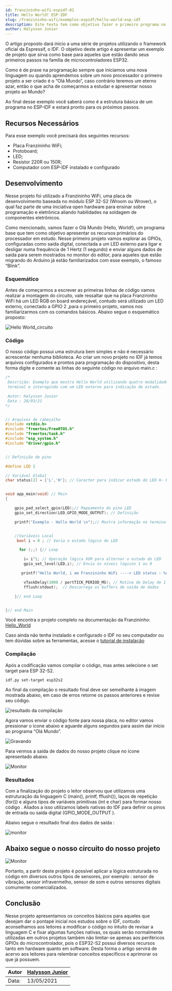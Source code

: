 ```yaml
---
id: franzininho-wifi-espidf-01
title: Hello World! ESP-IDF
slug: /franzininho-wifi/exemplos-espidf/hello-world-esp-idf
description: Este texto tem como objetivo fazer o primeiro programa no ESP-IDF para a Franzininho WIFI
author: Halysson Junior
---
```


O artigo proposto dará início a uma série de projetos utilizando o framework oficial da Espressif, o IDF. O objetivo deste artigo é apresentar um exemplo de projeto que sirva como base para aqueles que estão dando seus primeiros passos na família de microcontroladores ESP32.

Como é de praxe na programação sempre que iniciamos uma nova linguagem ou quando aprendemos sobre um novo processador o primeiro projeto a ser criado é o “Olá Mundo“, caso contrário teremos um eterno azar, então o que acha de começarmos a estudar e apresentar nosso projeto ao Mundo?

Ao final desse exemplo você saberá como é a estrutura básica de um programa no ESP-IDF e estará pronto para os próximos passos.

## Recursos Necessários

Para esse exemplo você precisará dos seguintes recursos:

- Placa Franzininho WiFi;
- Protoboard;
- LED;
- Resistor 220R ou 150R;
- Computador com ESP-IDF instalado e configurado

## Desenvolvimento

Nesse projeto foi utilizado a Franzininho WiFi, uma placa de desenvolvimento baseada no módulo ESP 32-S2 (Wroom ou Wrover), o qual faz parte de uma iniciativa open hardware para ensinar sobre programação e eletrônica aliando habilidades na soldagem de componentes eletrônicos.

Como mencionado, vamos fazer o Olá Mundo (Hello, World!), um programa base que tem como objetivo apresentar os recursos primários do processador em estudo. Nesse primeiro projeto vamos explorar as GPIOs, configuradas como saída digital, conectada a um LED externo para ligar e desligar numa frequência de 1 Hertz (1 segundo) e enviar alguns dados de saída para serem mostrados no monitor do editor, para aqueles que estão migrando do Arduino já estão familiarizados com esse exemplo, o famoso “Blink”.

### Esquemático

Antes de começarmos a escrever as primeiras linhas de código vamos realizar a montagem do circuito, vale ressaltar que na placa Franzininho WiFi há um LED RGB on board endereçável, contudo será utilizado um LED externo, conectado a GPIO 2 ,para o primeiro projeto, vamos nos familiarizarmos com os comandos básicos. Abaixo segue o esquemático proposto:

![Hello World_circuito](img/0x01-Hello-world/01-esquematico.jpg)

### Código

O nosso código possui uma estrutura bem simples e não é necessário acrescentar nenhuma biblioteca. Ao criar um novo projeto no IDF já temos arquivos configurados e prontos para programação do dispositivo, desta forma digite e comente as linhas do seguinte código no arquivo main.c :

```c
/*
 Descrição: Exemplo que mostra Hello World utilizando quatro modalidade de saída de dados por meio do
 terminal e interagindo com um LED externo para indicação de estado.

 Autor: Halysson Junior
 Data : 28/03/21
*/


// Arquivos de cabeçalho
#include <stdio.h>
#include "freertos/FreeRTOS.h"
#include "freertos/task.h"
#include "esp_system.h"
#include "driver/gpio.h"


// Definição de pino

#define LED 2

// Variável Global
char status[2] = {'L','H'}; // Caracter para indicar estado do LED H- HIGH e L - LOW


void app_main(void) // Main
{

    gpio_pad_select_gpio(LED);// Mapeamento do pino LED
    gpio_set_direction(LED,GPIO_MODE_OUTPUT); // Definição

    printf("Exemplo - Hello World \n");// Mostra informação no terminal


    //Variáveis Local
     bool i = 0 ; // Varia o estado lógico do LED

      for (;;) {// Loop

        i= i^1; // Operação lógica XOR para alternar o estado do LED
        gpio_set_level(LED,i); // Envia os níveis lógicos 1 ou 0

       printf("Hello World, i am Franzininho WiFi ----> LED status : %c \n", status[i]);

        vTaskDelay(1000 / portTICK_PERIOD_MS); // Rotina de Delay de 1 segundo
        fflush(stdout);  // Descarrega os buffers de saída de dados   

    }// end Loop


}// end Main
```

Você encontra o projeto completo na documentação da Franzininho: [Hello_World](https://github.com/Franzininho/exemplos-esp-idf/tree/main/exemplos/Hello_World)

Caso ainda não tenha instalado e configurado o IDF no seu computador ou tem dúvidas sobre as ferramentas, acesse o [tutorial de instalação](https://franzininho.github.io/docs-franzininho-site/docs/franzininho-wifi-espidf/primeiros-passos)

### Compilação

Após a codificação vamos compilar o código, mas antes selecione o set target para ESP 32-S2.

`idf.py set-target esp32s2`

Ao final da compilação o resultado final deve ser semelhante à imagem mostrada abaixo, em caso de erros retorne os passos anteriores e revise seu código.

![resultado da compilação](img/0x01-Hello-world/02-compilacao.png)

Agora  vamos enviar o código fonte para nossa placa, no editor vamos pressionar o ícone abaixo e aguarde alguns segundos para assim dar início ao programa “Olá Mundo”.

![Gravando](img/0x01-Hello-world/03-flash.png)

Para vermos a saída de dados do nosso projeto clique no ícone apresentado abaixo.

![Monitor](img/0x01-Hello-world/04-monitorar.png)

### Resultados

Com a finalização do projeto o leitor observou que utilizamos uma estruturação da linguagem C (main(), printf, fflush()), laços de repetição (for()) e alguns tipos de variáveis primitivas (int e char) para formar nosso código . Aliados a isso utilizamos labels nativas do IDF para definir os pinos de entrada ou saída digital (GPIO_MODE_OUTPUT ).

Abaixo segue o resultado final dos dados de saída :

![monitor](img/0x01-Hello-world/05-monitor.png)

## Abaixo segue o nosso circuito do nosso projeto

![Monitor](img/0x01-Hello-world/06-circuito-montado.png)

Portanto, a partir deste projeto é possível aplicar a lógica estruturada no código em diversos outros tipos de sensores, por exemplo : sensor de vibração, sensor infravermelho, sensor de som e outros sensores digitais comumente comercializados.

## Conclusão

Nesse projeto apresentamos os conceitos básicos para aqueles que desejam dar o pontapé inicial nos estudos sobre o IDF, contudo aconselhamos aos leitores a modificar o código no intuito de revisar a linguagem C e fixar algumas funções nativas, os quais serão normalmente utilizadas em outros projetos também não limitar-se apenas aos periféricos GPIOs do microcontrolador, pois o ESP32-S2 possui diversos recursos tanto em hardware quanto em software. Desta forma o artigo servirá de acervo aos leitores para relembrar conceitos específicos e aprimorar os que já possuem.

| Autor | [Halysson Junior](https://github.com/halyssonJr) |
|-------|-------------|
| Data: | 13/05/2021  |
